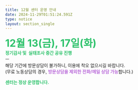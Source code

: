 ```yaml
---
title: 12월 센터 운영 안내
date: 2024-11-29T01:51:24.591Z
type: notice
layout: section_single
---
```

<p><span style="font-size: 24pt; color: #2dc26b;"><strong>12월 13(금), 17일(화)</strong></span><br /><span style="color: #2dc26b;"><strong>정기감사 및 &nbsp;실태조사 중간 공유 진행</strong></span><br />ㅡ<br />해당 기간에 방문상담이 불가하니, 이용에 착오 없으시길 바랍니다.<br />(무료 노동상담의 경우, <span style="color: #b96ad9;"><strong>방문상담을 제외한 전화/메일 상담 가능</strong></span>합니다.)</p>
<p><span style="color: #2dc26b;"><strong>센터는 정상 운영합니다.</strong></span></p>
<p>&nbsp;</p>
<p>&nbsp;</p>